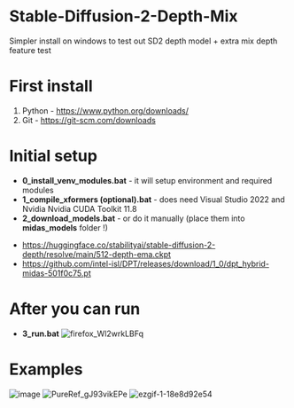 # Stable-Diffusion-2-Depth-Mix
 Simpler install on windows to test out SD2 depth model + extra mix depth feature test

# First install
1. Python - https://www.python.org/downloads/
2. Git - https://git-scm.com/downloads

# Initial setup
+ **0_install_venv_modules.bat** - it will setup environment and required modules
+ **1_compile_xformers (optional).bat** - does need Visual Studio 2022 and Nvidia Nvidia CUDA Toolkit 11.8
+ **2_download_models.bat** - or do it manually (place them into **midas_models** folder !)
 - https://huggingface.co/stabilityai/stable-diffusion-2-depth/resolve/main/512-depth-ema.ckpt
 - https://github.com/intel-isl/DPT/releases/download/1_0/dpt_hybrid-midas-501f0c75.pt

# After you can run
+ **3_run.bat**
![firefox_Wl2wrkLBFq](https://user-images.githubusercontent.com/27487254/206085771-b7b15353-fa29-462f-a390-06bf476673f2.png)

# Examples
![image](https://user-images.githubusercontent.com/27487254/206085349-aec3c268-11c9-4df7-b77e-40189ed0fa14.png)
![PureRef_gJ93vikEPe](https://user-images.githubusercontent.com/27487254/206085451-2875e929-a17f-4cc7-92c5-7b1ad141151b.jpg)
![ezgif-1-18e8d92e54](https://user-images.githubusercontent.com/27487254/206085293-33e9c1f2-5641-4a79-bf3e-cf982c53bd08.gif)
